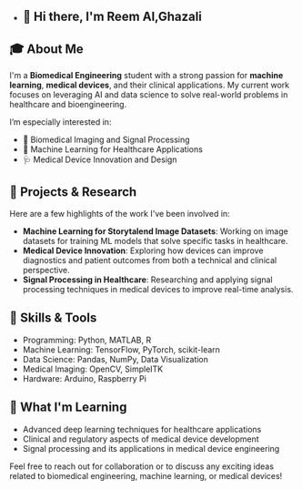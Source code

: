 - ## 👋 Hi there, I'm   Reem Al,Ghazali

## 🎓 About Me
I'm a **Biomedical Engineering** student with a strong passion for **machine learning**, **medical devices**, and their clinical applications. My current work focuses on leveraging AI and data science to solve real-world problems in healthcare and bioengineering.

I’m especially interested in:
- 🧬 Biomedical Imaging and Signal Processing
- 🤖 Machine Learning for Healthcare Applications
- 🩺 Medical Device Innovation and Design

## 💼 Projects & Research
Here are a few highlights of the work I've been involved in:
- **Machine Learning for Storytalend Image Datasets**: Working on image datasets for training ML models that solve specific tasks in healthcare.
- **Medical Device Innovation**: Exploring how devices can improve diagnostics and patient outcomes from both a technical and clinical perspective.
- **Signal Processing in Healthcare**: Researching and applying signal processing techniques in medical devices to improve real-time analysis.

## 🔧 Skills & Tools
- Programming: Python, MATLAB, R
- Machine Learning: TensorFlow, PyTorch, scikit-learn
- Data Science: Pandas, NumPy, Data Visualization
- Medical Imaging: OpenCV, SimpleITK
- Hardware: Arduino, Raspberry Pi

## 🌱 What I'm Learning
- Advanced deep learning techniques for healthcare applications
- Clinical and regulatory aspects of medical device development
- Signal processing and its applications in medical device engineering



Feel free to reach out for collaboration or to discuss any exciting ideas related to biomedical engineering, machine learning, or medical devices!
